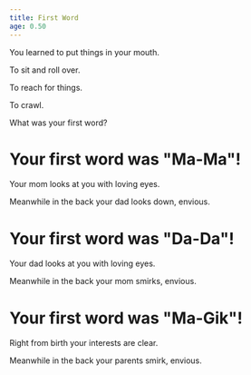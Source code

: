 ```yaml
---
title: First Word
age: 0.50
---
```


You learned to put things in your mouth. <Mod stat="PER"></Mod>

To sit and roll over. <Mod stat="STR"></Mod>

To reach for things. <Mod stat="DEX"></Mod>

To crawl. <Mod stat="QUI"></Mod>

<Prompt> What was your first word?</Prompt>

<Choice title="Ma-Ma">

# Your first word was "Ma-Ma"!
Your mom looks at you with loving eyes. <Mod relationsip="mom" value="5"></Mod>
    
Meanwhile in the back your dad looks down, envious. <Mod relationsip="dad" value="-5"></Mod>
    
</Choice>
<Choice title="Da-Da">

# Your first word was "Da-Da"!
Your dad looks at you with loving eyes.  <Mod relationsip="mom" value="5"></Mod>

Meanwhile in the back your mom smirks, envious. <Mod relationsip="dad" value="-5"></Mod>

</Choice>
<Choice title="Ma-Gik">

# Your first word was "Ma-Gik"!
Right from birth your interests are clear.    <Mod skill="Arcana"></Mod>

Meanwhile in the back your parents smirk, envious. <Mod relationsip="dad" value="-5"></Mod> <Mod relationsip="mom" value="-5"></Mod>

</Choice>
